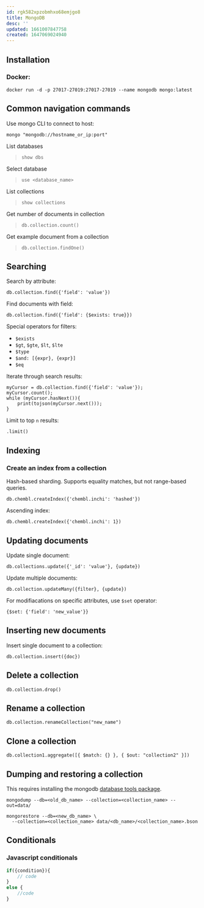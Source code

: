 ```yaml
---
id: rgk582xpzobmhxo68emjgo8
title: MongoDB
desc: ''
updated: 1661007847758
created: 1647069024940
---
```


## Installation

### Docker:

`docker run -d -p 27017-27019:27017-27019 --name mongodb mongo:latest`

## Common navigation commands

Use mongo CLI to connect to host:

```
mongo "mongodb://hostname_or_ip:port"
```

List databases
>`show dbs`

Select database
> `use <database_name>`

List collections
> `show collections`

Get number of documents in collection
> `db.collection.count()`

Get example document from a collection
> `db.collection.findOne()`

## Searching

Search by attribute:

```
db.collection.find({'field': 'value'})
```

Find documents with field:

```
db.collection.find({'field': {$exists: true}})
```

Special operators for filters:

* `$exists`
* `$gt`, `$gte`, `$lt`, `$lte`
* `$type`
* `$and: [{expr}, {expr}]`
* `$eq`

Iterate through search results:

```
myCursor = db.collection.find({'field': 'value'});
myCursor.count();
while (myCursor.hasNext()){
    print(tojson(myCursor.next()));
}
```

Limit to top `n` results:

`.limit()`

## Indexing

### Create an index from a collection

Hash-based sharding. Supports equality matches, but not range-based queries.

`db.chembl.createIndex({'chembl.inchi': 'hashed'})`

Ascending index:

`db.chembl.createIndex({'chembl.inchi': 1})`

## Updating documents

Update single document:

`db.collections.update({'_id': 'value'}, {update})`

Update multiple documents:

`db.collection.updateMany({filter}, {update})`

For modifiacations on specific attributes, use `$set` operator:

`{$set: {'field': 'new_value'}}`

## Inserting new documents

Insert single document to a collection:

`db.collection.insert({doc})`


## Delete a collection

`db.collection.drop()`

## Rename a collection

`db.collection.renameCollection("new_name")`

## Clone a collection

`db.collection1.aggregate([{ $match: {} }, { $out: "collection2" }])`

## Dumping and restoring a collection

This requires installing the mongodb [database tools package](https://www.mongodb.com/try/download/database-tools?tck=docs_databasetools).


```
mongodump --db=<old_db_name> --collection=<collection_name> --out=data/

mongorestore --db=<new_db_name> \
  --collection=<collection_name> data/<db_name>/<collection_name>.bson
```

## Conditionals



### Javascript conditionals

```js
if({condition}){
    // code
}
else {
    //code
}
```
